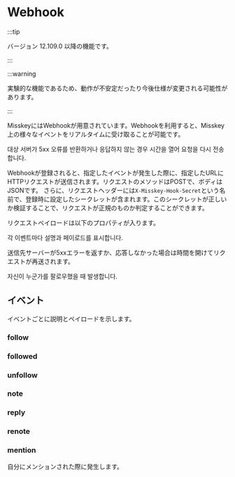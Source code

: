 # Webhook

:::tip

バージョン 12.109.0 以降の機能です。

:::

:::warning

実験的な機能であるため、動作が不安定だったり今後仕様が変更される可能性があります。

:::

MisskeyにはWebhookが用意されています。Webhookを利用すると、Misskey上の様々なイベントをリアルタイムに受け取ることが可能です。

대상 서버가 5xx 오류를 반환하거나 응답하지 않는 경우 시간을 열어 요청을 다시 전송합니다.

Webhookが登録されると、指定したイベントが発生した際に、指定したURLにHTTPリクエストが送信されます。リクエストのメソッドはPOSTで、ボディはJSONです。
さらに、リクエストヘッダーには`X-Misskey-Hook-Secret`という名前で、登録時に設定したシークレットが含まれます。このシークレットが正しいか検証することで、リクエストが正規のものか判定することができます。

リクエストペイロードは以下のプロパティが入ります。

각 이벤트마다 설명과 페이로드를 표시합니다.

送信先サーバーが5xxエラーを返すか、応答しなかった場合は時間を開けてリクエストが再送されます。

자신이 누군가를 팔로우했을 때 발생합니다.

## イベント

イベントごとに説明とペイロードを示します。

### follow

<MkSchemaViewerItemObject :schema="{
 type: 'object',
 properties: {
 	user: {
 		$ref: 'misskey://User',
 		description: 'フォローを行ったユーザー',
 	},
 }
}"/>

<MkSchemaViewerItemObject :schema="{
 type: 'object',
 properties: {
 	user: {
 		$ref: 'misskey://User',
 		description: 'フォローしたユーザー',
 	},
 }
}"/>

### followed

<MkSchemaViewerItemObject :schema="{
 type: 'object',
 properties: {
 	user: {
 		$ref: 'misskey://User',
 		description: 'フォロー解除したユーザー',
 	},
 }
}"/>

<MkSchemaViewerItemObject :schema="{
 type: 'object',
 properties: {
 	user: {
 		$ref: 'misskey://User',
 		description: 'フォローを行ったユーザー',
 	},
 }
}"/>

### unfollow

<MkSchemaViewerItemObject :schema="{
 type: 'object',
 properties: {
 	note: {
 		$ref: 'misskey://Note',
 		description: '作成されたノート',
 	},
 }
}"/>

<MkSchemaViewerItemObject :schema="{
 type: 'object',
 properties: {
 	user: {
 		$ref: 'misskey://User',
 		description: 'フォロー解除したユーザー',
 	},
 }
}"/>

### note

<MkSchemaViewerItemObject :schema="{
 type: 'object',
 properties: {
 	note: {
 		$ref: 'misskey://Note',
 		description: '返信',
 	},
 }
}"/>

<MkSchemaViewerItemObject :schema="{
 type: 'object',
 properties: {
 	note: {
 		$ref: 'misskey://Note',
 		description: '作成されたノート',
 	},
 }
}"/>

### reply

<MkSchemaViewerItemObject :schema="{
 type: 'object',
 properties: {
 	note: {
 		$ref: 'misskey://Note',
 		description: 'Renote',
 	},
 }
}"/>

<MkSchemaViewerItemObject :schema="{
 type: 'object',
 properties: {
 	note: {
 		$ref: 'misskey://Note',
 		description: '返信',
 	},
 }
}"/>

### renote

<MkSchemaViewerItemObject :schema="{
 type: 'object',
 properties: {
 	note: {
 		$ref: 'misskey://Note',
 		description: 'メンションを含むノート',
 	},
 }
}"/>

<MkSchemaViewerItemObject :schema="{
 type: 'object',
 properties: {
 	note: {
 		$ref: 'misskey://Note',
 		description: 'Renote',
 	},
 }
}"/>

### mention

自分にメンションされた際に発生します。

<MkSchemaViewerItemObject :schema="{
 type: 'object',
 properties: {
 	note: {
 		$ref: 'misskey://Note',
 		description: 'メンションを含むノート',
 	},
 }
}"/>
